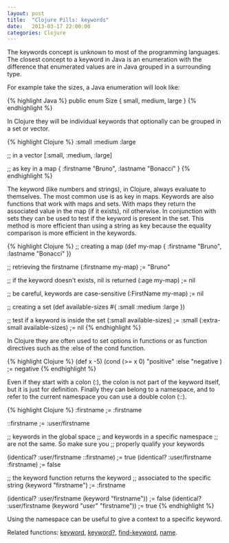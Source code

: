```yaml
---
layout: post
title:  "Clojure Pills: keywords"
date:   2013-03-17 22:00:00
categories: Clojure
---
```



The keywords concept is unknown to most of the programming languages.
The closest concept to a keyword in Java is an enumeration with the difference that enumerated values are in Java grouped in a surrounding type.

For example take the sizes, a Java enumeration will look like:

{% highlight Java %}
public enum Size { small, medium, large }
{% endhighlight %}

In Clojure they will be individual keywords that optionally can be grouped in a set or vector.

{% highlight Clojure %}
:small
:medium
:large

;; in a vector
[:small, :medium, :large]

;; as key in a map
{ :firstname "Bruno", :lastname "Bonacci" }
{% endhighlight %}

The keyword (like numbers and strings), in Clojure, always evaluate to themselves. The most common use is as key in maps.
Keywords are also functions that work with maps and sets. With maps they return the associated value in the map (if it exists), nil otherwise. In conjunction with sets they can be used to test if the keyword is present in the set.
This method is more efficient than using a string as key because the equality comparison is more efficient in the keywords.

{% highlight Clojure %}
;; creating a map
(def my-map { :firstname "Bruno", :lastname "Bonacci" })

;; retrieving the firstname
(:firstname my-map)
;= "Bruno"

;; if the keyword doesn't exists, nil is returned
(:age my-map)
;= nil

;; be careful, keywords are case-sensitive
(:FirstName my-map)
;= nil

;; creating a set
(def available-sizes #{ :small :medium :large })

;; test if a keyword is inside the set
(:small available-sizes)
;= :small
(:extra-small available-sizes)
;= nil 
{% endhighlight %}

In Clojure they are often used to set options in functions or as function directives such as the :else of the cond function.

{% highlight Clojure %}
(def x -5)
(cond
   (>= x 0) "positive"
   :else    "negative )
;= negative
{% endhighlight %}

Even if they start with a colon (:), the colon is not part of the keyword itself, but it is just for definition.
Finally they can belong to a namespace, and to refer to the current namespace you can use a double colon (::).

{% highlight Clojure %}
:firstname
;= :firstname

::firstname
;= :user/firstname

;; keywords in the global space
;; and keywords in a specific namespace
;; are not the same. So make sure you
;; properly qualify your keywords

(identical? :user/firstname ::firstname)
;= true
(identical? :user/firstname :firstname)
;= false

;; the keyword function returns the keyword 
;; associated to the specific string
(keyword "firstname")
;= :firstname

(identical? :user/firstname (keyword "firstname"))
;= false
(identical? :user/firstname (keyword "user" "firstname"))
;= true
{% endhighlight %}

Using the namespace can be useful to give a context to a specific keyword.

Related functions: [keyword](http://clojuredocs.org/clojure_core/clojure.core/keyword), [keyword?](http://clojuredocs.org/clojure_core/clojure.core/keyword_q), [find-keyword](http://clojuredocs.org/clojure_core/clojure.core/find-keyword), [name](http://clojuredocs.org/clojure_core/clojure.core/name).
